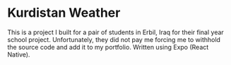 # Kurdistan Weather

This is a project I built for a pair of students in Erbil, Iraq for their final year school project. Unfortunately, they did not pay me forcing me to withhold the source code and add it to my portfolio. Written using Expo (React Native).
